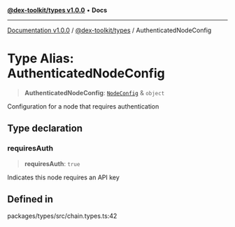[**@dex-toolkit/types v1.0.0**](../README.md) • **Docs**

***

[Documentation v1.0.0](../../../packages.md) / [@dex-toolkit/types](../README.md) / AuthenticatedNodeConfig

# Type Alias: AuthenticatedNodeConfig

> **AuthenticatedNodeConfig**: [`NodeConfig`](NodeConfig.md) & `object`

Configuration for a node that requires authentication

## Type declaration

### requiresAuth

> **requiresAuth**: `true`

Indicates this node requires an API key

## Defined in

packages/types/src/chain.types.ts:42
